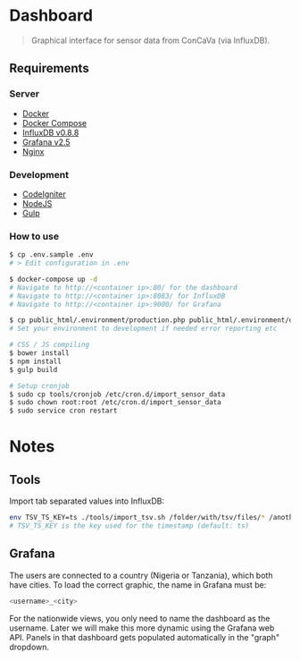 # Dashboard
> Graphical interface for sensor data from ConCaVa (via InfluxDB).

## Requirements

### Server

* [Docker](http://docs.docker.com/linux/started/)
* [Docker Compose](https://docs.docker.com/compose/install/)
* [InfluxDB v0.8.8](https://influxdb.com/docs/v0.8/)
* [Grafana v2.5](http://docs.grafana.org/v2.5/)
* [Nginx](http://nginx.org/)

### Development

* [CodeIgniter](http://www.codeigniter.com/user_guide/)
* [NodeJS](https://nodejs.org/en/docs/)
* [Gulp](https://github.com/gulpjs/gulp/blob/master/docs/getting-started.md)

### How to use
```bash
$ cp .env.sample .env
# > Edit configuration in .env

$ docker-compose up -d
# Navigate to http://<container ip>:80/ for the dashboard
# Navigate to http://<container ip>:8083/ for InfluxDB
# Navigate to http://<container ip>:9000/ for Grafana

$ cp public_html/.environment/production.php public_html/.environment/development.php
# Set your environment to development if needed error reporting etc

# CSS / JS compiling
$ bower install
$ npm install
$ gulp build

# Setup cronjob
$ sudo cp tools/cronjob /etc/cron.d/import_sensor_data
$ sudo chown root:root /etc/cron.d/import_sensor_data
$ sudo service cron restart
```

# Notes

## Tools

Import tab separated values into InfluxDB:

```bash
env TSV_TS_KEY=ts ./tools/import_tsv.sh /folder/with/tsv/files/* /another/file.tsv
# TSV_TS_KEY is the key used for the timestamp (default: ts)
```

## Grafana
The users are connected to a country (Nigeria or Tanzania), which both have cities.
To load the correct graphic, the name in Grafana must be:

```bash
<username>_<city>
```

For the nationwide views, you only need to name the dashboard as the username.
Later we will make this more dynamic using the Grafana web API. Panels in that 
dashboard gets populated automatically in the "graph" dropdown.
